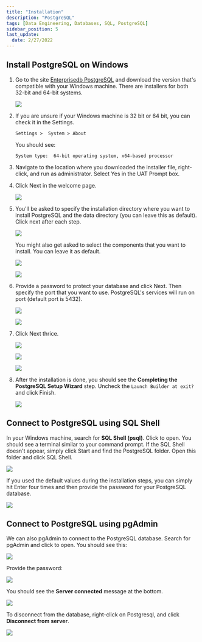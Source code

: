 ```yaml
---
title: "Installation"
description: "PostgreSQL"
tags: [Data Engineering, Databases, SQL, PostgreSQL]
sidebar_position: 5
last_update:
  date: 2/27/2022
---
```



## Install PostgreSQL on Windows

1. Go to the site [Enterprisedb PostgreSQL](https://www.enterprisedb.com/downloads/postgres-postgresql-downloads) and download the version that's compatible with your Windows machine. There are installers for both 32-bit and 64-bit systems.

    ![](/img/docs/postgresql-install-on-windows-using-edb.png)

2. If you are unsure if your Windows machine is 32 bit or 64 bit, you can check it in the Settings.

    ```plaintext
    Settings >  System > About 
    ```

    You should see:

    ```plaintext
    System type:  64-bit operating system, x64-based processor
    ```

3. Navigate to the location where you downloaded the installer file, right-click, and run as administrator. Select Yes in the UAT Prompt box.

4. Click Next in the welcome page. 

    ![](/img/docs/postgresql-install-on-windows-using-edb-welcom-page.png)

5. You'll be asked to specify the installation directory where you want to install PostgreSQL and the data directory (you can leave this as default). Click next after each step.

    ![](/img/docs/postgresql-install-on-windows-using-edb-install-dir.png)

    You might also get asked to select the components that you want to install. You can leave it as default.

    ![](/img/docs/postgresql-install-on-windows-using-edb-select-components.png)

    ![](/img/docs/postgresql-install-on-windows-using-edb-data-dirr.png)

6. Provide a password to protect your database and click Next. Then specify the port that you want to use. PostgreSQL's services will run on port (default port is 5432).

    ![](/img/docs/postgresql-install-on-windows-using-edb-provide-passwordd.png)

    ![](/img/docs/postgresql-install-on-windows-using-edb-specify-port.png)

7. Click Next thrice.

    ![](/img/docs/postgresql-install-on-windows-using-edb-default-locale.png)

    ![](/img/docs/postgresql-install-on-windows-using-edb-sumarrry.png)

    ![](/img/docs/postgresql-install-on-windows-using-edb-finisssh.png)

8. After the installation is done, you should see the **Completing the PostgreSQL Setup Wizard** step. Uncheck the `Launch Builder at exit?` and click Finish.

    ![](/img/docs/postgresql-install-on-windows-using-edb-finish-last-steppsss.png)

## Connect to PostgreSQL using SQL Shell 

In your Windows machine, search for **SQL Shell (psql)**. Click to open. You should see a terminal similar to your command prompt. If the SQL Shell doesn't appear, simply click Start and find the PostgreSQL folder. Open this folder and click SQL Shell.

<div class='img-center'>

![](/img/docs/postgresql-install-on-windows-using-edb-open-sql-shellll.png)

</div>

If you used the default values during the installation steps, you can simply hit Enter four times and then provide the password for your PostgreSQL database.

<div class='img-center'>

![](/img/docs/postgresql-install-on-windows-using-edb-sql-shell-login.png)

</div>


## Connect to PostgreSQL using pgAdmin 

We can also pgAdmin to connect to the PostgreSQL database. Search for pgAdmin and click to open. You should see this:

<div class='img-center'>

![](/img/docs/postgresql-install-on-windows-using-edb-pgadmin-open-welcome.png)

</div>

Provide the password:

<div class='img-center'>

![](/img/docs/postgresql-install-on-windows-using-edb-pgadmin-passworddd.png)

</div>

You should see the **Server connected** message at the bottom.

<div class='img-center'>

![](/img/docs/postgresql-install-on-windows-using-edb-pgadmin-server-connected.png)

</div>

To disconnect from the database, right-click on Postgresql, and click **Disconnect from server**. 

<div class='img-center'>

![](/img/docs/postgresql-install-on-windows-using-edb-pgadmin-disconnect.png)

</div>
